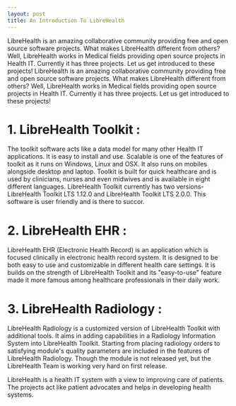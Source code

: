 ```yaml
---
layout: post
title: An Introduction To LibreHealth
---
```



LibreHealth is an amazing collaborative community providing free and open source software projects. What makes LibreHealth different from others? Well, LibreHealth works in Medical fields providing open source projects in Health IT. Currently it has three projects. Let us get introduced to these projects!
LibreHealth is an amazing collaborative community providing free and open source software projects. What makes LibreHealth different from others? Well, LibreHealth works in Medical fields providing open source projects in Health IT. Currently it has three projects. Let us get introduced to these projects!

# 1. LibreHealth Toolkit :

The toolkit software acts like a data model for many other Health IT applications. It is easy to install and use. Scalable is one of the features of toolkit as it runs on Windows, Linux and OSX. It also runs on mobiles alongside desktop and laptop. Toolkit is built for quick healthcare and is used by clinicians, nurses and even midwives and is available in eight different languages. LibreHealth Toolkit currently has two versions- LibreHealth Toolkit LTS 1.12.0 and LibreHealth Toolkit LTS 2.0.0. This software is user friendly and is there to succor.

# 2. LibreHealth EHR : 

LibreHealth EHR (Electronic Health Record) is an application which is focused clinically in electronic health record system. It is designed to be both easy to use and customizable in different health care settings. It is builds on the strength of LibreHealth Toolkit and its "easy-to-use" feature made it more famous among healthcare professionals in their daily work.

# 3. LibreHealth Radiology :

LibreHealth Radiology is a customized version of LibreHealth Toolkit with additional tools. It aims in adding capabilities in a Radiology Information System into LibreHealth Toolkit. Starting from placing radiology orders to satisfying module's quality parameters are included in the features of LibreHealth Radiology. Though the module is not released yet, but the LibreHealth Team is working very hard on first release.

LibreHealth is a health IT system with a view to improving care of patients. The projects act like patient advocates and helps in developing health systems.
